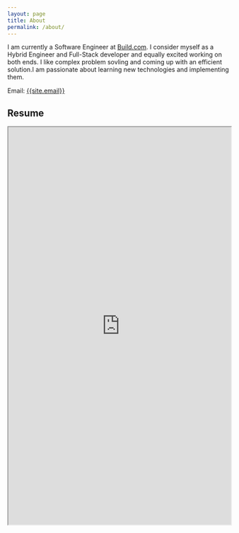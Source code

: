 ```yaml
---
layout: page
title: About
permalink: /about/
---
```

<p>
I am currently a Software Engineer at <a href="https://www.lambdaschool.com" target="_blank">Build.com</a>. I consider myself as a Hybrid Engineer and Full-Stack developer and equally excited working on both ends. I like complex problem sovling and coming up with an efficient solution.I am passionate about learning new technologies and implementing them. 
</p>

Email: <a href="mailto:{{site.email}}?Subject=From Blog Site:">{{site.email}}</a>

## Resume
<iframe src="https://drive.google.com/file/d/1R3pMawbeBd4iUUTwP9gFzinQ1zqGdy0O/view?usp=sharing" width="100%" height="900"></iframe>
